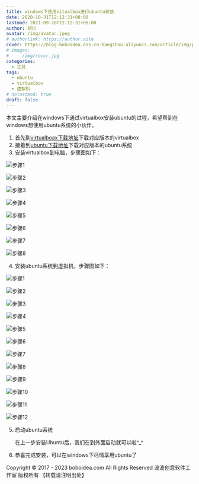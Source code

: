 ```yaml
---
title: windows下使用vitualbox进行ubuntu安装
date: 2020-10-31T12:12:31+08:00
lastmod: 2021-09-28T12:12:31+08:00
author: 胡巴
avatar: /img/avatar.jpeg
# authorlink: https://author.site
cover: https://blog-boboidea.oss-cn-hangzhou.aliyuncs.com/article/img/posts/windows下使用vitualbox进行ubuntu安装.jpg
# images:
#   - /img/cover.jpg
categories:
  - 工具
tags:
  - ubuntu
  - virtualbox
  - 虚拟机
# nolastmod: true
draft: false
---
```


本文主要介绍在windows下通过virtualbox安装ubuntu的过程，希望帮到在windows想使用ubuntu系统的小伙伴。

<!--more-->

1. 首先到[virtualboax下载地址](https://www.virtualbox.org/wiki/Downloads)下载对应版本的virtualbox
2. 接着到[ubuntu下载地址](https://ubuntu.com/download/desktop)下载对应版本的ubuntu系统
3. 安装virtualbox到电脑，步骤图如下：

![步骤1](http://tva1.sinaimg.cn/large/c3ee7931gy1gk8mdb8fprj20dv0atmzk.jpg)

![步骤2](http://tva1.sinaimg.cn/large/c3ee7931gy1gk8mdba2wuj20dv0atq36.jpg)

![步骤3](http://tva1.sinaimg.cn/large/c3ee7931gy1gk8mdbckaij20dv0at74b.jpg)

![步骤4](http://tva1.sinaimg.cn/large/c3ee7931gy1gk8mdbba4qj20dv0atjtq.jpg)

![步骤5](http://tva1.sinaimg.cn/large/c3ee7931gy1gk8mdbbxojj20dv0ataa7.jpg)

![步骤6](http://tva1.sinaimg.cn/large/c3ee7931gy1gk8mdbbhmjj20dv0ataa7.jpg)

![步骤7](http://tva1.sinaimg.cn/large/c3ee7931gy1gk8mdbfdybj20ei06caab.jpg)

![步骤8](http://tva1.sinaimg.cn/large/c3ee7931gy1gk8mdbi9alj20dv0atack.jpg)

4. 安装ubuntu系统到虚拟机，步骤图如下：

![步骤1](https://tva1.sinaimg.cn/large/c3ee7931gy1gk9guplqppj20r40fjtap.jpg)

![步骤2](https://tva1.sinaimg.cn/large/c3ee7931gy1gk9gupm1fij20r40fjq5j.jpg)

![步骤3](https://tva1.sinaimg.cn/large/c3ee7931gy1gk9guplg1jj20r40fjtaw.jpg)

![步骤4](https://tva1.sinaimg.cn/large/c3ee7931gy1gk9gupnlwcj20r40fjtb1.jpg)

![步骤5](https://tva1.sinaimg.cn/large/c3ee7931gy1gk9gupn04fj20r40fj0uz.jpg)

![步骤6](https://tva1.sinaimg.cn/large/c3ee7931gy1gk9gupmnbpj20r40fjtb1.jpg)

![步骤7](https://tva1.sinaimg.cn/large/c3ee7931gy1gk9guprse1j20r40fj40t.jpg)

![步骤8](https://tva1.sinaimg.cn/large/c3ee7931gy1gk9gupqqzxj20r40fj75a.jpg)

![步骤9](https://tva1.sinaimg.cn/large/c3ee7931gy1gk9gups4z7j20r40fjjsv.jpg)

![步骤10](https://tva1.sinaimg.cn/large/c3ee7931gy1gk9guptkj5j20qo0f075o.jpg)

![步骤11](https://tva1.sinaimg.cn/large/c3ee7931gy1gk9gupvldmj20k50eq0tj.jpg)

![步骤12](https://tva1.sinaimg.cn/large/c3ee7931gy1gk9gupwojej20ws0pdjxe.jpg)

5. 启动ubuntu系统

    在上一步安装Ubuntu后，我们在到外面启动就可以啦^_^

6. 恭喜完成安装，可以在windows下尽情享用ubuntu了

<!--declare-declare-->

Copyright &copy; 2017 - 2023 boboidea.com All Rights Reserved 波波创意软件工作室 版权所有 【转载请注明出处】
